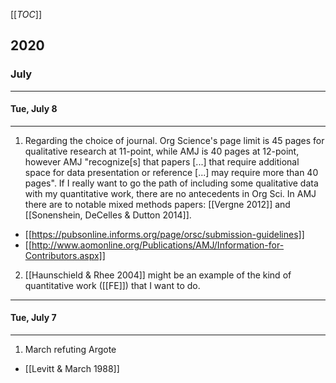[[_TOC_]]

## 2020

### July

---

#### Tue, July 8

---

1. Regarding the choice of journal. Org Science's page limit is 45 pages for qualitative research at 11-point, while AMJ is 40 pages at 12-point, however AMJ "recognize[s] that papers [...] that require additional space for data presentation or reference [...] may require more than 40 pages". If I really want to go the path of including some qualitative data with my quantitative work, there are no antecedents in Org Sci. In AMJ there are to notable mixed methods papers: [[Vergne 2012]] and [[Sonenshein, DeCelles & Dutton 2014]].
* [[https://pubsonline.informs.org/page/orsc/submission-guidelines]]
* [[http://www.aomonline.org/Publications/AMJ/Information-for-Contributors.aspx]]
2. [[Haunschield & Rhee 2004]] might be an example of the kind of quantitative work ([[FE]]) that I want to do.

---

#### Tue, July 7

---

1. March refuting Argote
* [[Levitt & March 1988]]

